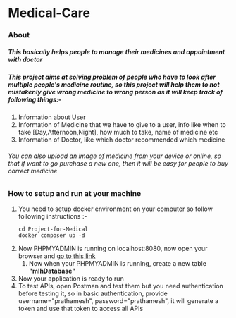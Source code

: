 # Medical-Care

### About

##### This basically helps people to manage their medicines and appointment with doctor

##### This project aims at solving problem of people who have to look after multiple people's medicine routine, so this project will help them to not mistakenly give wrong medicine to wrong person as it will keep track of following things:-

1. Information about User
2. Information of Medicine that we have to give to a user, info like when to take [Day,Afternoon,Night], how much to take, name of medicine etc
3. Information of Doctor, like which doctor recommended which medicine

###### You can also upload an image of medicine from your device or online, so that if want to go purchase a new one, then it will be easy for people to buy correct medicine


### How to setup and run at your machine

1. You need to setup docker environment on your computer so follow following instructions :-
   ```
   cd Project-for-Medical
   docker composer up -d
   ```
2. Now PHPMYADMIN is running on localhost:8080, now open your browser and [go to this link](http://localhost:8080)
     1. Now when your PHPMYADMIN is running, create a new table **"mlhDatabase"**
3. Now your application is ready to run
4. To test APIs, open Postman and test them but you need authentication before testing it, so in basic authentication, provide username="prathamesh", password="prathamesh", it will generate a token and use that token to access all APIs
